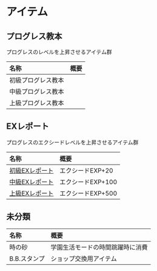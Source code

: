 # アイテム

## プログレス教本

プログレスのレベルを上昇させるアイテム群  

|名称|概要|
|:--|:--|
|初級プログレス教本||
|中級プログレス教本||
|上級プログレス教本||

## EXレポート

プログレスのエクシードレベルを上昇させるアイテム群  

|名称|概要|
|:--|:--|
|[初級EXレポート](./ex_reports/ex_report_beginner.md)|エクシードEXP+20|
|[中級EXレポート](./ex_reports/ex_report_intermediate.md)|エクシードEXP+100|
|[上級EXレポート](./ex_reports/ex_report_advanced.md)|エクシードEXP+500|

## 未分類

|名称|概要|
|:--|:--|
|時の砂|学園生活モードの時間跳躍時に消費|
|B.B.スタンプ|ショップ交換用アイテム|